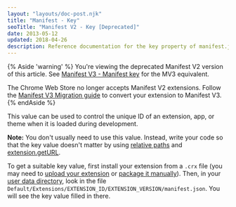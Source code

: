 ```yaml
---
layout: "layouts/doc-post.njk"
title: "Manifest - Key"
seoTitle: "Manifest V2 - Key [Deprecated]"
date: 2013-05-12
updated: 2018-04-26
description: Reference documentation for the key property of manifest.json.
---
```


{% Aside 'warning' %}
You're viewing the deprecated Manifest V2 version of this article. See [Manifest V3 - Manifest key](/docs/extensions/mv3/manifest/key) for the MV3 equivalent.

The Chrome Web Store no longer accepts Manifest V2 extensions. Follow the [Manifest V3 Migration guide](/docs/extensions/migrating) to convert your extension to Manifest V3.
{% endAside %}

This value can be used to control the unique ID of an extension, app, or theme when it is loaded
during development.

<div class="aside aside--note"><b>Note:</b> You don't usually need to use this value. Instead, write your code so that the key value doesn't matter by using <a href="/extensions/overview#relative-urls">relative paths</a> and <a href="/extensions/extension#method-getURL">extension.getURL</a>.</div>

To get a suitable key value, first install your extension from a `.crx` file (you may need to
[upload your extension][3] or [package it manually][4]). Then, in your [user data directory][5],
look in the file `Default/Extensions/EXTENSION_ID/EXTENSION_VERSION/manifest.json`. You will see the
key value filled in there.

[1]: /docs/extensions/mv2/overview#relative-urls
[2]: /docs/extensions/extension#method-getURL
[3]: https://chrome.google.com/webstore/developer/dashboard
[4]: /docs/extensions/packaging
[5]: https://www.chromium.org/user-experience/user-data-directory
